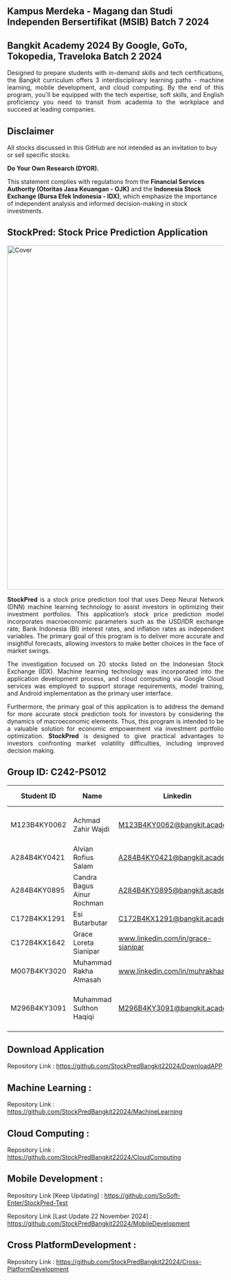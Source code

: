 ## Kampus Merdeka - Magang dan Studi Independen Bersertifikat (MSIB) Batch 7 2024

## Bangkit Academy 2024 By Google, GoTo, Tokopedia, Traveloka Batch 2 2024

<div align="justify">

Designed to prepare students with in-demand skills and tech certifications, the Bangkit curriculum offers 3 interdisciplinary learning paths - machine learning, mobile development, and cloud computing. By the end of this program, you'll be equipped with the tech expertise, soft skills, and English proficiency you need to transit from academia to the workplace and succeed at leading companies.

</div>


## Disclaimer
All stocks discussed in this GitHub are not intended as an invitation to buy or sell specific stocks. 

**Do Your Own Research (DYOR).**

This statement complies with regulations from the **Financial Services Authority (Otoritas Jasa Keuangan - OJK)** and the **Indonesia Stock Exchange (Bursa Efek Indonesia - IDX)**, which emphasize the importance of independent analysis and informed decision-making in stock investments.


## StockPred: Stock Price Prediction Application
<img src="https://raw.githubusercontent.com/StockPredBangkit22024/asset/main/Team%20C242-PS012_Slide%20Presentation.pptx_page-0001.jpg" alt="Cover" width="800">

<div align="justify">

**StockPred** is a stock price prediction tool that uses Deep Neural Network (DNN) machine learning technology to assist investors in optimizing their investment portfolios. This application’s stock price prediction model incorporates macroeconomic parameters such as the USD/IDR exchange rate, Bank Indonesia (BI) interest rates, and inflation rates as independent variables. The primary goal of this program is to deliver more accurate and insightful forecasts, allowing investors to make better choices in the face of market swings.

The investigation focused on 20 stocks listed on the Indonesian Stock Exchange (IDX). Machine learning technology was incorporated into the application development process, and cloud computing via Google Cloud services was employed to support storage requirements, model training, and Android implementation as the primary user interface. 

Furthermore, the primary goal of this application is to address the demand for more accurate stock prediction tools for investors by considering the dynamics of macroeconomic elements. Thus, this program is intended to be a valuable solution for economic empowerment via investment portfolio optimization. **StockPred** is designed to give practical advantages to investors confronting market volatility difficulties, including improved decision making.

</div>



## Group ID: C242-PS012

| **Student ID**    | **Name**                     | **Linkedin**                       | **Learning Path**       | **University**                                   |
|--------------------|------------------------------|----------------------------------|--------------------------|-------------------------------------------------|
| M123B4KY0062       | Achmad Zahir Wajdi          | M123B4KY0062@bangkit.academy    | Machine Learning         | Politeknik Elektronika Negeri Surabaya          |
| A284B4KY0421       | Alvian Rofius Salam         | A284B4KY0421@bangkit.academy    | Mobile Development       | Universitas Negeri Surabaya                     |
| A284B4KY0895       | Candra Bagus Ainur Rochman  | A284B4KY0895@bangkit.academy    | Mobile Development       | Universitas Negeri Surabaya                     |
| C172B4KX1291       | Esi Butarbutar              | C172B4KX1291@bangkit.academy    | Cloud Computing          | Universitas Mikroskil                           |
| C172B4KX1642       | Grace Loreta Sianipar       | www.linkedin.com/in/grace-sianipar    | Cloud Computing          | Universitas Mikroskil                           |
| M007B4KY3020       | Muhammad Rakha Almasah      | www.linkedin.com/in/muhrakhaal    | Machine Learning         | Universitas Dian Nuswantoro                     |
| M296B4KY3091       | Muhammad Sulthon Haqiqi     | M296B4KY3091@bangkit.academy    | Machine Learning         | Universitas Pembangunan Nasional Veteran Jawa Timur |

## Download Application
Repository Link : https://github.com/StockPredBangkit22024/DownloadAPP

## Machine Learning :
Repository Link : https://github.com/StockPredBangkit22024/MachineLearning

## Cloud Computing :
Repository Link : https://github.com/StockPredBangkit22024/CloudComputing

## Mobile Development :
Repository Link [Keep Updating] : https://github.com/SoSoft-Enter/StockPred-Test

Repository Link [Last Update 22 November 2024] : https://github.com/StockPredBangkit22024/MobileDevelopment

## Cross PlatformDevelopment :
Repository Link : https://github.com/StockPredBangkit22024/Cross-PlatformDevelopment




